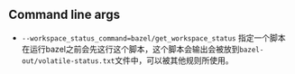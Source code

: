 ## Command line args

* `--workspace_status_command=bazel/get_workspace_status` 
指定一个脚本在运行bazel之前会先这行这个脚本，这个脚本会输出会被放到`bazel-out/volatile-status.txt`文件中，可以被其他规则所使用。

